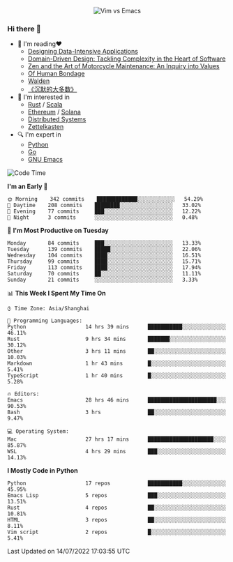 <p align="center">
    <img src="https://gist.githubusercontent.com/coldnight/e696baffb094e71c96cb302118878eae/raw/40ea5053a6f66cc65f90f437e4173497da225958/banner.gif" alt="Vim vs Emacs" />
</p>

### Hi there 👋

- 📖 I'm reading❤️
    + [Designing Data-Intensive Applications](https://www.oreilly.com/library/view/designing-data-intensive-applications/9781491903063/)
    + [Domain-Driven Design: Tackling Complexity in the Heart of Software](https://www.dddcommunity.org/book/evans_2003/)
    + [Zen and the Art of Motorcycle Maintenance: An Inquiry into Values](https://en.wikipedia.org/wiki/Zen_and_the_Art_of_Motorcycle_Maintenance)
    + [Of Human Bondage](https://en.wikipedia.org/wiki/Of_Human_Bondage)
    + [Walden](https://en.wikipedia.org/wiki/Walden)
    + [《沉默的大多数》](https://en.wikipedia.org/wiki/Silent_majority)
- 🌱 I'm interested in
    + [Rust](https://www.rust-lang.org/) / [Scala](https://www.scala-lang.org/)
    + [Ethereum](https://ethereum.org/en/) / [Solana](https://solana.com/)
	+ [Distributed Systems](https://www.linuxzen.com/notes/topics/20200320174417_%E5%88%86%E5%B8%83%E5%BC%8F/)
	+ [Zettelkasten](https://www.linuxzen.com/notes/notes/20220120080920-slip_box/)
- 🔍 I'm expert in
    + [Python](https://www.python.org/)
    + [Go](https://go.dev/)
    + [GNU Emacs](https://www.gnu.org/software/emacs/)

<!--START_SECTION:waka-->
![Code Time](http://img.shields.io/badge/Code%20Time-0%20secs-blue)

**I'm an Early 🐤** 

```text
🌞 Morning    342 commits    █████████████░░░░░░░░░░░░   54.29% 
🌆 Daytime    208 commits    ████████░░░░░░░░░░░░░░░░░   33.02% 
🌃 Evening    77 commits     ███░░░░░░░░░░░░░░░░░░░░░░   12.22% 
🌙 Night      3 commits      ░░░░░░░░░░░░░░░░░░░░░░░░░   0.48%

```
📅 **I'm Most Productive on Tuesday** 

```text
Monday       84 commits     ███░░░░░░░░░░░░░░░░░░░░░░   13.33% 
Tuesday      139 commits    █████░░░░░░░░░░░░░░░░░░░░   22.06% 
Wednesday    104 commits    ████░░░░░░░░░░░░░░░░░░░░░   16.51% 
Thursday     99 commits     ████░░░░░░░░░░░░░░░░░░░░░   15.71% 
Friday       113 commits    ████░░░░░░░░░░░░░░░░░░░░░   17.94% 
Saturday     70 commits     ██░░░░░░░░░░░░░░░░░░░░░░░   11.11% 
Sunday       21 commits     ░░░░░░░░░░░░░░░░░░░░░░░░░   3.33%

```


📊 **This Week I Spent My Time On** 

```text
⌚︎ Time Zone: Asia/Shanghai

💬 Programming Languages: 
Python                   14 hrs 39 mins      ███████████░░░░░░░░░░░░░░   46.11% 
Rust                     9 hrs 34 mins       ███████░░░░░░░░░░░░░░░░░░   30.12% 
Other                    3 hrs 11 mins       ██░░░░░░░░░░░░░░░░░░░░░░░   10.03% 
Markdown                 1 hr 43 mins        █░░░░░░░░░░░░░░░░░░░░░░░░   5.41% 
TypeScript               1 hr 40 mins        █░░░░░░░░░░░░░░░░░░░░░░░░   5.28%

🔥 Editors: 
Emacs                    28 hrs 46 mins      ██████████████████████░░░   90.53% 
Bash                     3 hrs               ██░░░░░░░░░░░░░░░░░░░░░░░   9.47%

💻 Operating System: 
Mac                      27 hrs 17 mins      █████████████████████░░░░   85.87% 
WSL                      4 hrs 29 mins       ███░░░░░░░░░░░░░░░░░░░░░░   14.13%

```

**I Mostly Code in Python** 

```text
Python                   17 repos            ███████████░░░░░░░░░░░░░░   45.95% 
Emacs Lisp               5 repos             ███░░░░░░░░░░░░░░░░░░░░░░   13.51% 
Rust                     4 repos             ██░░░░░░░░░░░░░░░░░░░░░░░   10.81% 
HTML                     3 repos             ██░░░░░░░░░░░░░░░░░░░░░░░   8.11% 
Vim script               2 repos             █░░░░░░░░░░░░░░░░░░░░░░░░   5.41%

```



 Last Updated on 14/07/2022 17:03:55 UTC
<!--END_SECTION:waka-->
